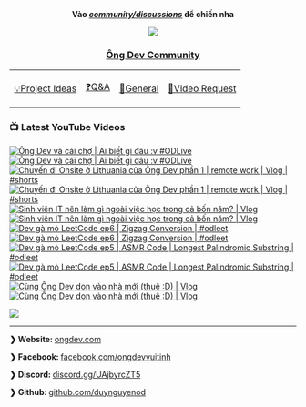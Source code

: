 <div align="center">
      <b
        >Vào
        <a href="https://github.com/OngDev/community/discussions"
          ><i>community/discussions</i></a
        >
        để chiến nha</b
      >

<img
    src="https://raw.githubusercontent.com/thuanpham2311/img/master/ongDevCharacters/4.png"
  />

### [Ông Dev Community](https://github.com/OngDev/community/discussions)

  <b>
    <table>
      <tr>
        <td>
          <a
            href="https://github.com/OngDev/community/discussions/categories/project-ideas"
            ><p>💡Project Ideas</p></a
          >
        </td>
        <td>
          <a
            href="https://github.com/OngDev/community/discussions/categories/q-a"
            ><p>❓Q&A</p></a
          >
        </td>
        <td>
          <a
            href="https://github.com/OngDev/community/discussions/categories/general"
            ><p>💬General</p></a
          >
        </td>
        <td>
          <a
            href="https://github.com/OngDev/community/discussions/categories/video-request"
            ><p>🎥Video Request</p></a
          >
        </td>
      </tr>
    </table>
  </b>
</div>

### 📺 Latest YouTube Videos

<!-- BEGIN YOUTUBE-CARDS -->
[![Ông Dev và cái chợ | Ai biết gì đâu :v #ODLive](https://ytcards.vercel.app/?id=4VQzNAqzPxo&title=%C3%94ng+Dev+v%C3%A0+c%C3%A1i+ch%E1%BB%A3+%7C+Ai+bi%E1%BA%BFt+g%C3%AC+%C4%91%C3%A2u+%3Av+%23ODLive&timestamp=1664900126&background_color=%230d1117&title_color=%23ffffff&stats_color=%23dedede&width=250&duration=7671 "Ông Dev và cái chợ | Ai biết gì đâu :v #ODLive")](https://www.youtube.com/watch?v=4VQzNAqzPxo#gh-dark-mode-only)[![Ông Dev và cái chợ | Ai biết gì đâu :v #ODLive](https://ytcards.vercel.app/?id=4VQzNAqzPxo&title=%C3%94ng+Dev+v%C3%A0+c%C3%A1i+ch%E1%BB%A3+%7C+Ai+bi%E1%BA%BFt+g%C3%AC+%C4%91%C3%A2u+%3Av+%23ODLive&timestamp=1664900126&background_color=%23ffffff&title_color=%2324292f&stats_color=%2357606a&width=250&duration=7671 "Ông Dev và cái chợ | Ai biết gì đâu :v #ODLive")](https://www.youtube.com/watch?v=4VQzNAqzPxo#gh-light-mode-only)
[![Chuyến đi Onsite ở Lithuania  của Ông Dev phần 1 | remote work | Vlog | #shorts](https://ytcards.vercel.app/?id=S59SRIGd820&title=Chuy%E1%BA%BFn+%C4%91i+Onsite+%E1%BB%9F+Lithuania++c%E1%BB%A7a+%C3%94ng+Dev+ph%E1%BA%A7n+1+%7C+remote+work+%7C+Vlog+%7C+%23shorts&timestamp=1663160416&background_color=%230d1117&title_color=%23ffffff&stats_color=%23dedede&width=250&duration=60 "Chuyến đi Onsite ở Lithuania  của Ông Dev phần 1 | remote work | Vlog | #shorts")](https://www.youtube.com/watch?v=S59SRIGd820#gh-dark-mode-only)[![Chuyến đi Onsite ở Lithuania  của Ông Dev phần 1 | remote work | Vlog | #shorts](https://ytcards.vercel.app/?id=S59SRIGd820&title=Chuy%E1%BA%BFn+%C4%91i+Onsite+%E1%BB%9F+Lithuania++c%E1%BB%A7a+%C3%94ng+Dev+ph%E1%BA%A7n+1+%7C+remote+work+%7C+Vlog+%7C+%23shorts&timestamp=1663160416&background_color=%23ffffff&title_color=%2324292f&stats_color=%2357606a&width=250&duration=60 "Chuyến đi Onsite ở Lithuania  của Ông Dev phần 1 | remote work | Vlog | #shorts")](https://www.youtube.com/watch?v=S59SRIGd820#gh-light-mode-only)
[![Sinh viên IT nên làm gì ngoài việc học trong cả bốn năm? | Vlog](https://ytcards.vercel.app/?id=QTUEUad-rfc&title=Sinh+vi%C3%AAn+IT+n%C3%AAn+l%C3%A0m+g%C3%AC+ngo%C3%A0i+vi%E1%BB%87c+h%E1%BB%8Dc+trong+c%E1%BA%A3+b%E1%BB%91n+n%C4%83m%3F+%7C+Vlog&timestamp=1662388208&background_color=%230d1117&title_color=%23ffffff&stats_color=%23dedede&width=250&duration=461 "Sinh viên IT nên làm gì ngoài việc học trong cả bốn năm? | Vlog")](https://www.youtube.com/watch?v=QTUEUad-rfc#gh-dark-mode-only)[![Sinh viên IT nên làm gì ngoài việc học trong cả bốn năm? | Vlog](https://ytcards.vercel.app/?id=QTUEUad-rfc&title=Sinh+vi%C3%AAn+IT+n%C3%AAn+l%C3%A0m+g%C3%AC+ngo%C3%A0i+vi%E1%BB%87c+h%E1%BB%8Dc+trong+c%E1%BA%A3+b%E1%BB%91n+n%C4%83m%3F+%7C+Vlog&timestamp=1662388208&background_color=%23ffffff&title_color=%2324292f&stats_color=%2357606a&width=250&duration=461 "Sinh viên IT nên làm gì ngoài việc học trong cả bốn năm? | Vlog")](https://www.youtube.com/watch?v=QTUEUad-rfc#gh-light-mode-only)
[![Dev gà mò LeetCode ep6 | Zigzag Conversion | #odleet](https://ytcards.vercel.app/?id=g0p7aKlheeo&title=Dev+g%C3%A0+m%C3%B2+LeetCode+ep6+%7C+Zigzag+Conversion+%7C+%23odleet&timestamp=1661935079&background_color=%230d1117&title_color=%23ffffff&stats_color=%23dedede&width=250&duration=1079 "Dev gà mò LeetCode ep6 | Zigzag Conversion | #odleet")](https://www.youtube.com/watch?v=g0p7aKlheeo#gh-dark-mode-only)[![Dev gà mò LeetCode ep6 | Zigzag Conversion | #odleet](https://ytcards.vercel.app/?id=g0p7aKlheeo&title=Dev+g%C3%A0+m%C3%B2+LeetCode+ep6+%7C+Zigzag+Conversion+%7C+%23odleet&timestamp=1661935079&background_color=%23ffffff&title_color=%2324292f&stats_color=%2357606a&width=250&duration=1079 "Dev gà mò LeetCode ep6 | Zigzag Conversion | #odleet")](https://www.youtube.com/watch?v=g0p7aKlheeo#gh-light-mode-only)
[![Dev gà mò LeetCode ep5 | ASMR Code | Longest Palindromic Substring | #odleet](https://ytcards.vercel.app/?id=n1SN4IArgdc&title=Dev+g%C3%A0+m%C3%B2+LeetCode+ep5+%7C+ASMR+Code+%7C+Longest+Palindromic+Substring+%7C+%23odleet&timestamp=1661430622&background_color=%230d1117&title_color=%23ffffff&stats_color=%23dedede&width=250&duration=616 "Dev gà mò LeetCode ep5 | ASMR Code | Longest Palindromic Substring | #odleet")](https://www.youtube.com/watch?v=n1SN4IArgdc#gh-dark-mode-only)[![Dev gà mò LeetCode ep5 | ASMR Code | Longest Palindromic Substring | #odleet](https://ytcards.vercel.app/?id=n1SN4IArgdc&title=Dev+g%C3%A0+m%C3%B2+LeetCode+ep5+%7C+ASMR+Code+%7C+Longest+Palindromic+Substring+%7C+%23odleet&timestamp=1661430622&background_color=%23ffffff&title_color=%2324292f&stats_color=%2357606a&width=250&duration=616 "Dev gà mò LeetCode ep5 | ASMR Code | Longest Palindromic Substring | #odleet")](https://www.youtube.com/watch?v=n1SN4IArgdc#gh-light-mode-only)
[![Cùng Ông Dev dọn vào nhà mới (thuê :D) | Vlog](https://ytcards.vercel.app/?id=30SniVqly6g&title=C%C3%B9ng+%C3%94ng+Dev+d%E1%BB%8Dn+v%C3%A0o+nh%C3%A0+m%E1%BB%9Bi+%28thu%C3%AA+%3AD%29+%7C+Vlog&timestamp=1661171403&background_color=%230d1117&title_color=%23ffffff&stats_color=%23dedede&width=250&duration=705 "Cùng Ông Dev dọn vào nhà mới (thuê :D) | Vlog")](https://www.youtube.com/watch?v=30SniVqly6g#gh-dark-mode-only)[![Cùng Ông Dev dọn vào nhà mới (thuê :D) | Vlog](https://ytcards.vercel.app/?id=30SniVqly6g&title=C%C3%B9ng+%C3%94ng+Dev+d%E1%BB%8Dn+v%C3%A0o+nh%C3%A0+m%E1%BB%9Bi+%28thu%C3%AA+%3AD%29+%7C+Vlog&timestamp=1661171403&background_color=%23ffffff&title_color=%2324292f&stats_color=%2357606a&width=250&duration=705 "Cùng Ông Dev dọn vào nhà mới (thuê :D) | Vlog")](https://www.youtube.com/watch?v=30SniVqly6g#gh-light-mode-only)
<!-- END YOUTUBE-CARDS -->

[<img src="https://custom-icon-badges.demolab.com/badge/-Subscribe%20For%20More-red?style=for-the-badge&logo=video&logoColor=white"/>](https://www.youtube.com/channel/ongdev?sub_confirmation=1)

---

<strong>❯ Website: </strong><a href="https://ongdev.com">ongdev.com</a>

<strong>❯ Facebook: </strong><a href="https://www.facebook.com/ongdevvuitinh">facebook.com/ongdevvuitinh</a>

<strong>❯ Discord: </strong><a href="https://discord.gg/UAjbyrcZT5">discord.gg/UAjbyrcZT5</a>

<strong>❯ Github: </strong><a href="https://github.com/duynguyenod">github.com/duynguyenod</a>
